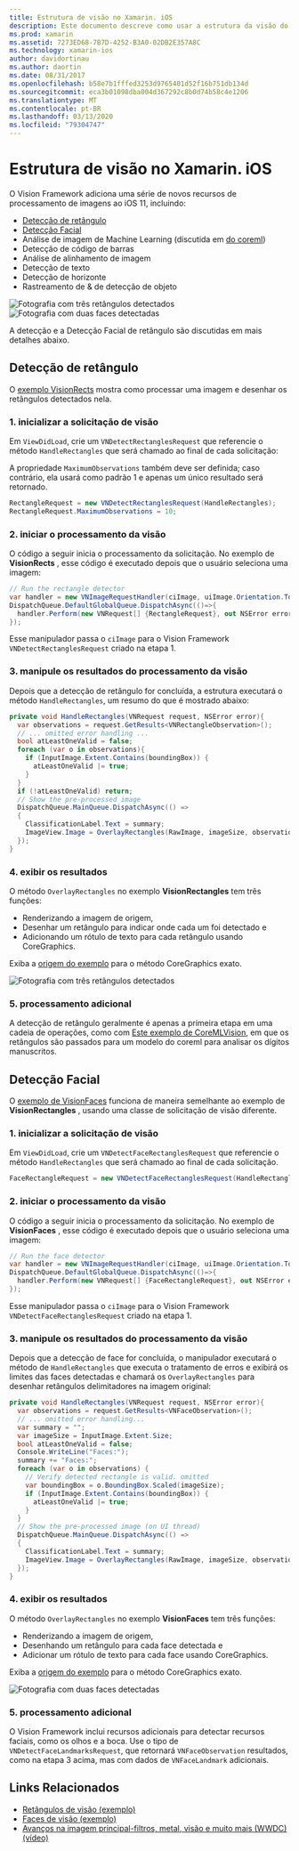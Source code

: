 ```yaml
---
title: Estrutura de visão no Xamarin. iOS
description: Este documento descreve como usar a estrutura da visão do iOS 11 no Xamarin. iOS. Especificamente, ele aborda a detecção de retângulo e a detecção facial.
ms.prod: xamarin
ms.assetid: 7273ED68-7B7D-4252-B3A0-02DB2E357A8C
ms.technology: xamarin-ios
author: davidortinau
ms.author: daortin
ms.date: 08/31/2017
ms.openlocfilehash: b58e7b1fffed3253d9765401d52f16b751db134d
ms.sourcegitcommit: eca3b01098dba004d367292c8b0d74b58c4e1206
ms.translationtype: MT
ms.contentlocale: pt-BR
ms.lasthandoff: 03/13/2020
ms.locfileid: "79304747"
---
```

# <a name="vision-framework-in-xamarinios"></a>Estrutura de visão no Xamarin. iOS

O Vision Framework adiciona uma série de novos recursos de processamento de imagens ao iOS 11, incluindo:

- [Detecção de retângulo](#rectangles)
- [Detecção Facial](#faces)
- Análise de imagem de Machine Learning (discutida em [do coreml](~/ios/platform/introduction-to-ios11/coreml.md))
- Detecção de código de barras
- Análise de alinhamento de imagem
- Detecção de texto
- Detecção de horizonte
- Rastreamento de & de detecção de objeto

![Fotografia com três retângulos detectados](vision-images/found-rectangles-tiny.png) ![Fotografia com duas faces detectadas](vision-images/xamarin-home-faces-tiny.png)

A detecção e a Detecção Facial de retângulo são discutidas em mais detalhes abaixo.

<a name="rectangles" />

## <a name="rectangle-detection"></a>Detecção de retângulo

O [exemplo VisionRects](https://docs.microsoft.com/samples/xamarin/ios-samples/ios11-visionrectangles) mostra como processar uma imagem e desenhar os retângulos detectados nela.

### <a name="1-initialize-the-vision-request"></a>1. inicializar a solicitação de visão

Em `ViewDidLoad`, crie um `VNDetectRectanglesRequest` que referencie o método `HandleRectangles` que será chamado ao final de cada solicitação:

A propriedade `MaximumObservations` também deve ser definida; caso contrário, ela usará como padrão 1 e apenas um único resultado será retornado.

```csharp
RectangleRequest = new VNDetectRectanglesRequest(HandleRectangles);
RectangleRequest.MaximumObservations = 10;
```

### <a name="2-start-the-vision-processing"></a>2. iniciar o processamento da visão

O código a seguir inicia o processamento da solicitação. No exemplo de **VisionRects** , esse código é executado depois que o usuário seleciona uma imagem:

```csharp
// Run the rectangle detector
var handler = new VNImageRequestHandler(ciImage, uiImage.Orientation.ToCGImagePropertyOrientation(), new VNImageOptions());
DispatchQueue.DefaultGlobalQueue.DispatchAsync(()=>{
  handler.Perform(new VNRequest[] {RectangleRequest}, out NSError error);
});
```

Esse manipulador passa o `ciImage` para o Vision Framework `VNDetectRectanglesRequest` criado na etapa 1.

### <a name="3-handle-the-results-of-vision-processing"></a>3. manipule os resultados do processamento da visão

Depois que a detecção de retângulo for concluída, a estrutura executará o método `HandleRectangles`, um resumo do que é mostrado abaixo:

```csharp
private void HandleRectangles(VNRequest request, NSError error){
  var observations = request.GetResults<VNRectangleObservation>();
  // ... omitted error handling ...
  bool atLeastOneValid = false;
  foreach (var o in observations){
    if (InputImage.Extent.Contains(boundingBox)) {
      atLeastOneValid |= true;
    }
  }
  if (!atLeastOneValid) return;
  // Show the pre-processed image
  DispatchQueue.MainQueue.DispatchAsync(() =>
  {
    ClassificationLabel.Text = summary;
    ImageView.Image = OverlayRectangles(RawImage, imageSize, observations);
  });
}
```

### <a name="4-display-the-results"></a>4. exibir os resultados

O método `OverlayRectangles` no exemplo **VisionRectangles** tem três funções:

- Renderizando a imagem de origem,
- Desenhar um retângulo para indicar onde cada um foi detectado e
- Adicionando um rótulo de texto para cada retângulo usando CoreGraphics.

Exiba a [origem do exemplo](https://docs.microsoft.com/samples/xamarin/ios-samples/ios11-visionrectangles) para o método CoreGraphics exato.

![Fotografia com três retângulos detectados](vision-images/found-rectangles-phone-sml.png)

### <a name="5-further-processing"></a>5. processamento adicional

A detecção de retângulo geralmente é apenas a primeira etapa em uma cadeia de operações, como com [Este exemplo de CoreMLVision](~/ios/platform/introduction-to-ios11/coreml.md#coremlvision), em que os retângulos são passados para um modelo do coreml para analisar os dígitos manuscritos.

<a name="faces" />

## <a name="face-detection"></a>Detecção Facial

O [exemplo de VisionFaces](https://docs.microsoft.com/samples/xamarin/ios-samples/ios11-visionfaces) funciona de maneira semelhante ao exemplo de **VisionRectangles** , usando uma classe de solicitação de visão diferente.

### <a name="1-initialize-the-vision-request"></a>1. inicializar a solicitação de visão

Em `ViewDidLoad`, crie um `VNDetectFaceRectanglesRequest` que referencie o método `HandleRectangles` que será chamado ao final de cada solicitação.

```csharp
FaceRectangleRequest = new VNDetectFaceRectanglesRequest(HandleRectangles);
```

### <a name="2-start-the-vision-processing"></a>2. iniciar o processamento da visão

O código a seguir inicia o processamento da solicitação. No exemplo de **VisionFaces** , esse código é executado depois que o usuário seleciona uma imagem:

```csharp
// Run the face detector
var handler = new VNImageRequestHandler(ciImage, uiImage.Orientation.ToCGImagePropertyOrientation(), new VNImageOptions());
DispatchQueue.DefaultGlobalQueue.DispatchAsync(()=>{
  handler.Perform(new VNRequest[] {FaceRectangleRequest}, out NSError error);
});
```

Esse manipulador passa o `ciImage` para o Vision Framework `VNDetectFaceRectanglesRequest` criado na etapa 1.

### <a name="3-handle-the-results-of-vision-processing"></a>3. manipule os resultados do processamento da visão

Depois que a detecção de face for concluída, o manipulador executará o método de `HandleRectangles` que executa o tratamento de erros e exibirá os limites das faces detectadas e chamará os `OverlayRectangles` para desenhar retângulos delimitadores na imagem original:

```csharp
private void HandleRectangles(VNRequest request, NSError error){
  var observations = request.GetResults<VNFaceObservation>();
  // ... omitted error handling...
  var summary = "";
  var imageSize = InputImage.Extent.Size;
  bool atLeastOneValid = false;
  Console.WriteLine("Faces:");
  summary += "Faces:";
  foreach (var o in observations) {
    // Verify detected rectangle is valid. omitted
    var boundingBox = o.BoundingBox.Scaled(imageSize);
    if (InputImage.Extent.Contains(boundingBox)) {
      atLeastOneValid |= true;
    }
  }
  // Show the pre-processed image (on UI thread)
  DispatchQueue.MainQueue.DispatchAsync(() =>
  {
    ClassificationLabel.Text = summary;
    ImageView.Image = OverlayRectangles(RawImage, imageSize, observations);
  });
}
```

### <a name="4-display-the-results"></a>4. exibir os resultados

O método `OverlayRectangles` no exemplo **VisionFaces** tem três funções:

- Renderizando a imagem de origem,
- Desenhando um retângulo para cada face detectada e
- Adicionar um rótulo de texto para cada face usando CoreGraphics.

Exiba a [origem do exemplo](https://docs.microsoft.com/samples/xamarin/ios-samples/ios11-visionfaces) para o método CoreGraphics exato.

![Fotografia com duas faces detectadas](vision-images/found-faces-phone-sml.png)

### <a name="5-further-processing"></a>5. processamento adicional

O Vision Framework inclui recursos adicionais para detectar recursos faciais, como os olhos e a boca. Use o tipo de `VNDetectFaceLandmarksRequest`, que retornará `VNFaceObservation` resultados, como na etapa 3 acima, mas com dados de `VNFaceLandmark` adicionais.

## <a name="related-links"></a>Links Relacionados

- [Retângulos de visão (exemplo)](https://docs.microsoft.com/samples/xamarin/ios-samples/ios11-visionrectangles)
- [Faces de visão (exemplo)](https://docs.microsoft.com/samples/xamarin/ios-samples/ios11-visionfaces)
- [Avanços na imagem principal-filtros, metal, visão e muito mais (WWDC) (vídeo)](https://developer.apple.com/videos/play/wwdc2017/510/)
